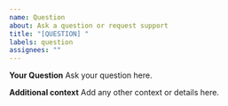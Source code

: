 ```yaml
---
name: Question
about: Ask a question or request support
title: "[QUESTION] "
labels: question
assignees: ""
---
```


**Your Question**
Ask your question here.

**Additional context**
Add any other context or details here.
